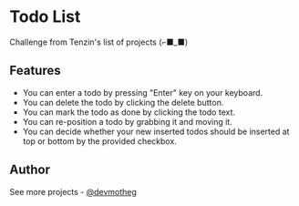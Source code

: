 # Todo List

Challenge from Tenzin's list of projects (⌐■_■)

## Features

- You can enter a todo by pressing "Enter" key on your keyboard.
- You can delete the todo by clicking the delete button.
- You can mark the todo as done by clicking the todo text.
- You can re-position a todo by grabbing it and moving it.
- You can decide whether your new inserted todos should be inserted at top or bottom by the provided checkbox.

## Author

See more projects - [@devmotheg](https://github.com/devmotheg?tab=repositories)
